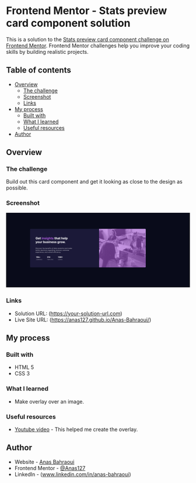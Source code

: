 # Frontend Mentor - Stats preview card component solution

This is a solution to the [Stats preview card component challenge on Frontend Mentor](https://www.frontendmentor.io/challenges/stats-preview-card-component-8JqbgoU62). Frontend Mentor challenges help you improve your coding skills by building realistic projects. 

## Table of contents

- [Overview](#overview)
  - [The challenge](#the-challenge)
  - [Screenshot](#screenshot)
  - [Links](#links)
- [My process](#my-process)
  - [Built with](#built-with)
  - [What I learned](#what-i-learned)
  - [Useful resources](#useful-resources)
- [Author](#author)



## Overview

### The challenge

Build out this card component and get it looking as close to the design as possible.

### Screenshot

![](solution.png)


### Links

- Solution URL: (https://your-solution-url.com)
- Live Site URL: (https://anas127.github.io/Anas-Bahraoui/)

## My process

### Built with

- HTML 5
- CSS 3


### What I learned

- Make overlay over an image.


### Useful resources

- [Youtube video](https://www.youtube.com/watch?v=ZJZtmD3H9Sc&ab_channel=OnlineTutorials) - This helped me create the overlay.


## Author

- Website - [Anas Bahraoui](https://anas127.github.io/Anas-Bahraoui/)
- Frontend Mentor - [@Anas127](https://www.frontendmentor.io/profile/Anas127)
- LinkedIn - (www.linkedin.com/in/anas-bahraoui)

